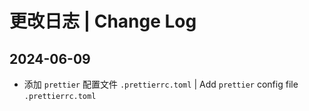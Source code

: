 # 更改日志 | Change Log

## 2024-06-09

- 添加 `prettier` 配置文件 `.prettierrc.toml` | Add `prettier` config file `.prettierrc.toml`
